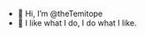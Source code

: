 - 👋 Hi, I’m @theTemitope
- 👀 I like what I do, I do what I like.


<!---
theTemitope/theTemitope is a ✨ special ✨ repository because its `README.md` (this file) appears on your GitHub profile.
You can click the Preview link to take a look at your changes.
--->
